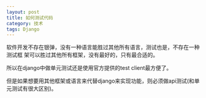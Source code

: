 ```yaml
---
layout: post
title: 如何测试代码
category: 技术
tags: Django
---
```


软件开发不存在银弹，没有一种语言能胜过其他所有语言，测试也是，不存在一种测试框
架可以胜过其他所有框架，没有最好的，只有最合适的。

所以在django中做单元测试还是使用官方提供的test client最方便了。

但是如果想要用其他框架或语言来代替django来实现功能，则必须做api测试(和单元测试有很大区别)。
